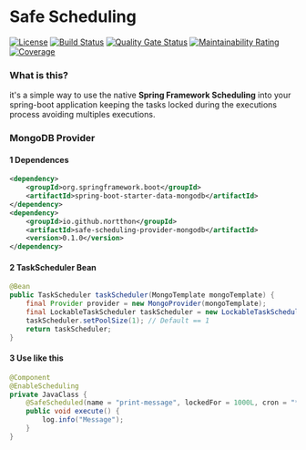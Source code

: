 # Safe Scheduling

[![License](https://img.shields.io/badge/License-Apache%202.0-blue.svg)](https://opensource.org/licenses/Apache-2.0)
[![Build Status](https://travis-ci.org/nortthon/safe-scheduling.svg?branch=master)](https://travis-ci.org/nortthon/safe-scheduling)
[![Quality Gate Status](https://sonarcloud.io/api/project_badges/measure?project=io.github.nortthon:safe-scheduling&metric=alert_status)](https://sonarcloud.io/dashboard?id=io.github.nortthon:safe-scheduling)
[![Maintainability Rating](https://sonarcloud.io/api/project_badges/measure?project=io.github.nortthon:safe-scheduling&metric=sqale_rating)](https://sonarcloud.io/dashboard?id=io.github.nortthon:safe-scheduling)
[![Coverage](https://sonarcloud.io/api/project_badges/measure?project=io.github.nortthon:safe-scheduling&metric=coverage)](https://sonarcloud.io/dashboard?id=io.github.nortthon:safe-scheduling)

### What is this?
it's a simple way to use the native **Spring Framework Scheduling** into your spring-boot application keeping the tasks locked during the executions process avoiding multiples executions.

### MongoDB Provider
#### 1 Dependences
```xml
<dependency>
    <groupId>org.springframework.boot</groupId>
    <artifactId>spring-boot-starter-data-mongodb</artifactId>
</dependency>
<dependency>
    <groupId>io.github.nortthon</groupId>
    <artifactId>safe-scheduling-provider-mongodb</artifactId>
    <version>0.1.0</version>
</dependency>
```

#### 2 TaskScheduler Bean
```java
@Bean
public TaskScheduler taskScheduler(MongoTemplate mongoTemplate) {
    final Provider provider = new MongoProvider(mongoTemplate);
    final LockableTaskScheduler taskScheduler = new LockableTaskScheduler(provider);
    taskScheduler.setPoolSize(1); // Default == 1
    return taskScheduler;
}
```

#### 3 Use like this

```java
@Component
@EnableScheduling
private JavaClass {
    @SafeScheduled(name = "print-message", lockedFor = 1000L, cron = "*/2 * * * * *")
    public void execute() {
        log.info("Message");
    }
}
```
